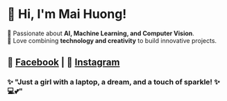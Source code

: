 # 🌸 Hi, I'm Mai Huong!
🚀 Passionate about **AI, Machine Learning, and Computer Vision**.<br>
🎨 Love combining **technology and creativity** to build innovative projects.

## 🔗 [Facebook](https://www.facebook.com/nguyenmaihuogn/)  | 🐰 [Instagram](https://www.instagram.com/bnabnubne/)  

### ✨ "Just a girl with a laptop, a dream, and a touch of sparkle! ✨💻💕"

